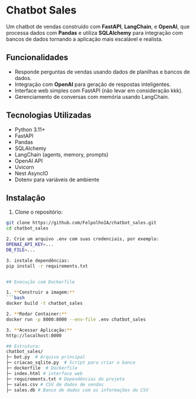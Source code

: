 # Chatbot Sales

Um chatbot de vendas construído com **FastAPI**, **LangChain**, e **OpenAI**, que processa dados com **Pandas** e utiliza **SQLAlchemy** para integração com bancos de dados tornando a aplicação mais escalável e realista.

## Funcionalidades

- Responde perguntas de vendas usando dados de planilhas e bancos de dados.
- Integração com **OpenAI** para geração de respostas inteligentes.
- Interface web simples com FastAPI (não levar em consideração kkk).
- Gerenciamento de conversas com memória usando LangChain.

## Tecnologias Utilizadas

- Python 3.11+
- FastAPI
- Pandas
- SQLAlchemy
- LangChain (agents, memory, prompts)
- OpenAI API
- Uvicorn
- Nest AsyncIO
- Dotenv para variáveis de ambiente

## Instalação

1. Clone o repositório:

```bash
git clone https://github.com/FelpolhoIA/chatbot_sales.git
cd chatbot_sales

2. Crie um arquivo .env com suas credenciais, por exemplo:
OPENAI_API_KEY=...
DB_FILE=...

3. instale dependências:
pip install -r requirements.txt


## Execução com Dockerfile

1. **Construir a imagem:**
```bash
docker build -t chatbot_sales

2. **Rodar Container:**
docker run -p 8000:8000 --env-file .env chatbot_sales

3. **Acessar Aplicação:**
http://localhost:8000

## Estrutura:
chatbot_sales/
├─ bot.py  # Arquivo principal 
├─ criacao_sqlite.py  # Script para criar o banco
├─ dockerfile  # Dockerfile
├─ index.html # interface web 
├─ requirements.txt # Dependências do projeto
├─ sales.csv # CSV de dados de vendas
├─ sales.db # Banco de dados com as informações do CSV
